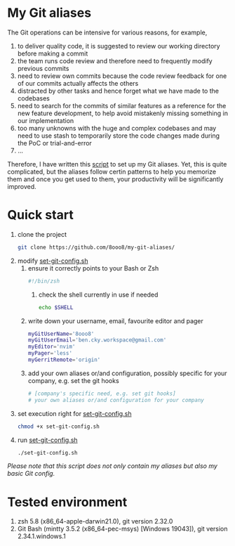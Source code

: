 # My Git aliases

The Git operations can be intensive for various reasons, for example,

1. to deliver quality code, it is suggested to review our working directory before making a commit
1. the team runs code review and therefore need to frequently modify previous commits
1. need to review own commits because the code review feedback for one of our commits actually affects the others
1. distracted by other tasks and hence forget what we have made to the codebases
1. need to search for the commits of similar features as a reference for the new feature development, to help avoid mistakenly missing something in our implementation
1. too many unknowns with the huge and complex codebases and may need to use stash to temporarily store the code changes made during the PoC or trial-and-error
1. ...


Therefore, I have written this [script][config-sh] to set up my Git aliases. Yet, this is quite complicated, but the aliases follow certin patterns to help you memorize them and once you get used to them, your productivity will be significantly improved.

# Quick start

1. clone the project
    ```zsh
    git clone https://github.com/8ooo8/my-git-aliases/
    ```
1. modify [set-git-config.sh][config-sh]
    1. ensure it correctly points to your Bash or Zsh
        ```zsh
        #!/bin/zsh
        ```
        1. check the shell currently in use if needed
            ```zsh
            echo $SHELL
            ```
    1. write down your username, email, favourite editor and pager
        ```zsh
        myGitUserName='8ooo8'
        myGitUserEmail='ben.cky.workspace@gmail.com'
        myEditor='nvim'
        myPager='less'
        myGerritRemote='origin'
        ```
    1. add your own aliases or/and configuration, possibly specific for your company, e.g. set the git hooks
        ```zsh
        # [company's specific need, e.g. set git hooks]
        # your own aliases or/and configuration for your company
        ```
1. set execution right for [set-git-config.sh][config-sh]
    ```zsh
    chmod +x set-git-config.sh
    ```
1. run [set-git-config.sh][config-sh]
    ```zsh
    ./set-git-config.sh
    ```

_Please note that this script does not only contain my aliases but also my basic Git config._

# Tested environment

1. zsh 5.8 (x86_64-apple-darwin21.0), git version 2.32.0
1. Git Bash (mintty 3.5.2 (x86_64-pec-msys) [Windows 19043]), git version 2.34.1.windows.1

[config-sh]: set-git-config.sh
